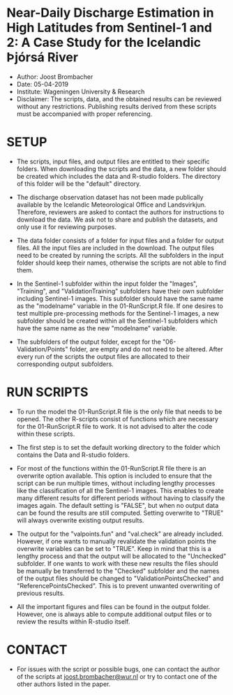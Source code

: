 

# Near-Daily Discharge Estimation in High Latitudes from Sentinel-1 and 2: A Case Study for the Icelandic Þjórsá River

- Author: Joost Brombacher
- Date: 05-04-2019
- Institute: Wageningen University & Research
- Disclaimer: The scripts, data, and the obtained results can be reviewed without any restrictions. Publishing results derived from these scripts must be accompanied with proper referencing. 

# SETUP

- The scripts, input files, and output files are entitled to their specific folders. When downloading the scripts and the data, a new folder should be created which includes the data and R-studio folders. The directory of this folder will be the "default" directory. 
  
- The discharge observation dataset has not been made publically available by the Icelandic Meteorological Office and Landsvirkjun. Therefore, reviewers are asked to contact the authors for instructions to download the data. We ask not to share and publish the datasets, and only use it for reviewing purposes. 
  
- The data folder consists of a folder for input files and a folder for output files. All the input files are included in the download. The output files need to be created by running the scripts. All the subfolders in the input folder should keep their names, otherwise the scripts are not able to find them.
  
- In the Sentinel-1 subfolder within the input folder the "Images", "Training", and "ValidationTraining" subfolders have their own subfolder including Sentinel-1 images. This subfolder should have the same name as the "modelname" variable in the 01-RunScript.R file. If one desires to test multiple pre-processing methods for the Sentinel-1 images, a new subfolder should be created within all the Sentinel-1 subfolders which have the same name as the new "modelname" variable.
  
- The subfolders of the output folder, except for the "06-Validation/Points" folder, are empty and do not need to be altered. After every run of the scripts the output files are allocated to their corresponding output subfolders.

# RUN SCRIPTS

- To run the model the 01-RunScript.R file is the only file that needs to be opened. The other R-scripts consist of functions which are necessary for the 01-RunScript.R file to work. It is not advised to alter the code within these scripts. 
  
- The first step is to set the default working directory to the folder which contains the Data and R-studio folders. 
  
- For most of the functions within the 01-RunScript.R file there is an overwrite option available. This option is included to ensure that the script can be run multiple times, without including lengthy processes like the classification of all the Sentinel-1 images. This enables to create many different results for different periods without having to classify the images again. The default 
  setting is "FALSE", but when no output data can be found the results are still computed. Setting overwrite to "TRUE" will always overwrite existing output results.
  
- The output for the "valpoints.fun" and "val.check" are already included. However, if one wants to manually revalidate the validation points the overwrite variables can be set to "TRUE". Keep in mind that this is a lengthy process and that the output will be allocated to the "Unchecked" subfolder. If one wants to work with these new results the files should be manually be transferred to the "Checked" subfolder and the names of the output files should be changed to "ValidationPointsChecked" and "ReferencePointsChecked". This is to prevent unwanted overwriting of previous results.
  
- All the important figures and files can be found in the output folder. However, one is always able to compute additional output files or to review the results within R-studio itself. 

  
# CONTACT

- For issues with the script or possible bugs, one can contact the author of the scripts at joost.brombacher@wur.nl or try to contact one of the other authors listed in the paper. 
